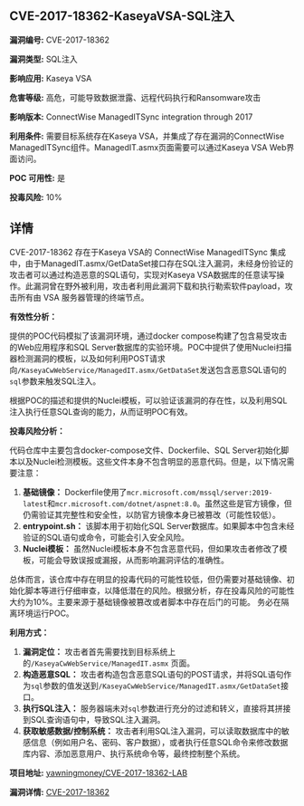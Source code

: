 ## CVE-2017-18362-KaseyaVSA-SQL注入

**漏洞编号:** CVE-2017-18362

**漏洞类型:** SQL注入

**影响应用:** Kaseya VSA

**危害等级:** 高危，可能导致数据泄露、远程代码执行和Ransomware攻击

**影响版本:** ConnectWise ManagedITSync integration through 2017

**利用条件:** 需要目标系统存在Kaseya VSA，并集成了存在漏洞的ConnectWise ManagedITSync组件。ManagedIT.asmx页面需要可以通过Kaseya VSA Web界面访问。

**POC 可用性:** 是

**投毒风险:** 10%

## 详情

CVE-2017-18362 存在于Kaseya VSA的 ConnectWise ManagedITSync 集成中，由于ManagedIT.asmx/GetDataSet接口存在SQL注入漏洞，未经身份验证的攻击者可以通过构造恶意的SQL语句，实现对Kaseya VSA数据库的任意读写操作。此漏洞曾在野外被利用，攻击者利用此漏洞下载和执行勒索软件payload，攻击所有由 VSA 服务器管理的终端节点。

**有效性分析：**

提供的POC代码模拟了该漏洞环境，通过docker compose构建了包含易受攻击的Web应用程序和SQL Server数据库的实验环境。POC中提供了使用Nuclei扫描器检测漏洞的模板，以及如何利用POST请求向`/KaseyaCwWebService/ManagedIT.asmx/GetDataSet`发送包含恶意SQL语句的`sql`参数来触发SQL注入。

根据POC的描述和提供的Nuclei模板，可以验证该漏洞的存在性，以及利用SQL注入执行任意SQL查询的能力，从而证明POC有效。

**投毒风险分析：**

代码仓库中主要包含docker-compose文件、Dockerfile、SQL Server初始化脚本以及Nuclei检测模板。这些文件本身不包含明显的恶意代码。但是，以下情况需要注意：

1.  **基础镜像：** Dockerfile使用了`mcr.microsoft.com/mssql/server:2019-latest`和`mcr.microsoft.com/dotnet/aspnet:8.0`。虽然这些是官方镜像，但仍需验证其完整性和安全性，以防官方镜像本身已被篡改（可能性较低）。
2.  **entrypoint.sh：**  该脚本用于初始化SQL Server数据库。如果脚本中包含未经验证的SQL语句或命令，可能会引入安全风险。
3.  **Nuclei模板：**  虽然Nuclei模板本身不包含恶意代码，但如果攻击者修改了模板，可能会导致误报或漏报，从而影响漏洞评估的准确性。

总体而言，该仓库中存在明显的投毒代码的可能性较低，但仍需要对基础镜像、初始化脚本等进行仔细审查，以降低潜在的风险。根据分析，存在投毒风险的可能性大约为10%。主要来源于基础镜像被篡改或者脚本中存在后门的可能。 务必在隔离环境运行POC。

**利用方式：**

1.  **漏洞定位：** 攻击者首先需要找到目标系统上的`/KaseyaCwWebService/ManagedIT.asmx` 页面。
2.  **构造恶意SQL：**  攻击者构造包含恶意SQL语句的POST请求，并将SQL语句作为`sql`参数的值发送到`/KaseyaCwWebService/ManagedIT.asmx/GetDataSet`接口。
3.  **执行SQL注入：**  服务器端未对`sql`参数进行充分的过滤和转义，直接将其拼接到SQL查询语句中，导致SQL注入漏洞。
4.  **获取敏感数据/控制系统：**  攻击者利用SQL注入漏洞，可以读取数据库中的敏感信息（例如用户名、密码、客户数据），或者执行任意SQL命令来修改数据库内容、添加恶意用户、执行系统命令等，最终控制整个系统。

**项目地址:** [yawningmoney/CVE-2017-18362-LAB](https://github.com/yawningmoney/CVE-2017-18362-LAB)

**漏洞详情:** [CVE-2017-18362](https://nvd.nist.gov/vuln/detail/CVE-2017-18362)